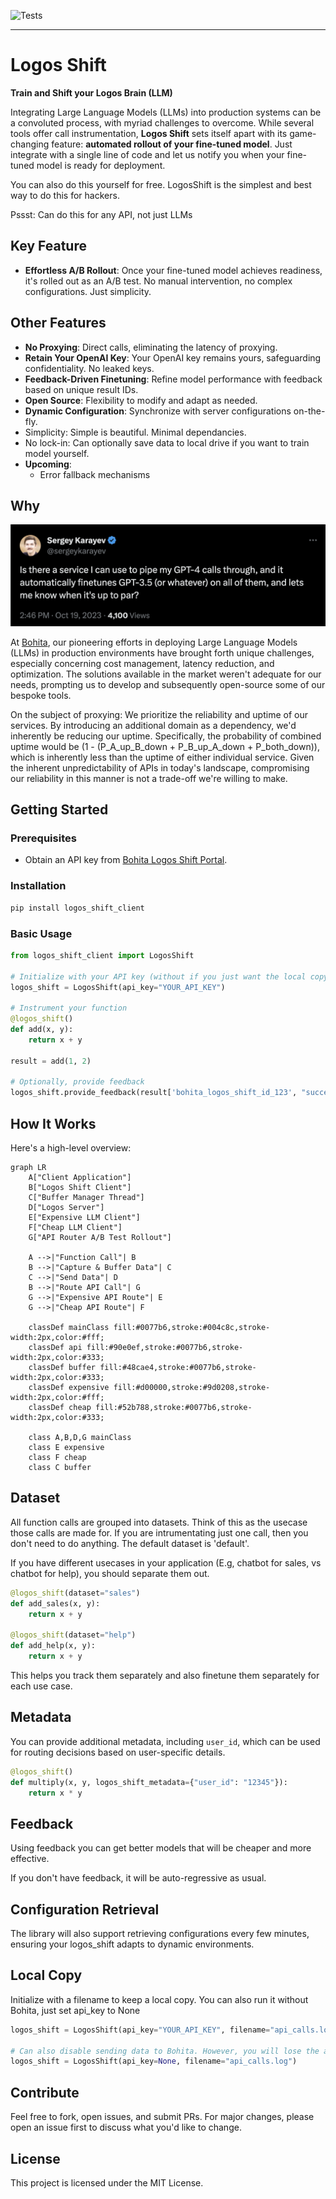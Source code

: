 ![Tests](https://github.com/virevolai/logos-shift-client/actions/workflows/test_and_build.yml/badge.svg)

---

# Logos Shift

**Train and Shift your Logos Brain (LLM)**

Integrating Large Language Models (LLMs) into production systems can be a convoluted process, with myriad challenges to overcome. While several tools offer call instrumentation, **Logos Shift** sets itself apart with its game-changing feature: **automated rollout of your fine-tuned model**. Just integrate with a single line of code and let us notify you when your fine-tuned model is ready for deployment.

You can also do this yourself for free. LogosShift is the simplest and best way to do this for hackers.

Pssst: Can do this for any API, not just LLMs


## Key Feature

- **Effortless A/B Rollout**: Once your fine-tuned model achieves readiness, it's rolled out as an A/B test. No manual intervention, no complex configurations. Just simplicity.

## Other Features

- **No Proxying**: Direct calls, eliminating the latency of proxying.
- **Retain Your OpenAI Key**: Your OpenAI key remains yours, safeguarding confidentiality. No leaked keys.
- **Feedback-Driven Finetuning**: Refine model performance with feedback based on unique result IDs.
- **Open Source**: Flexibility to modify and adapt as needed.
- **Dynamic Configuration**: Synchronize with server configurations on-the-fly.
- Simplicity: Simple is beautiful. Minimal dependancies.
- No lock-in: Can optionally save data to local drive if you want to train model yourself.
- **Upcoming**:
    - Error fallback mechanisms

## Why

![sergey](assets/images/sergey.png)

At [Bohita](https://bohita.com), our pioneering efforts in deploying Large Language Models (LLMs) in production environments have brought forth unique challenges, especially concerning cost management, latency reduction, and optimization. The solutions available in the market weren't adequate for our needs, prompting us to develop and subsequently open-source some of our bespoke tools.

On the subject of proxying: We prioritize the reliability and uptime of our services. By introducing an additional domain as a dependency, we'd inherently be reducing our uptime. Specifically, the probability of combined uptime would be \(1 - (P_A\_up\_B\_down + P_B\_up\_A\_down + P_both\_down)\), which is inherently less than the uptime of either individual service. Given the inherent unpredictability of APIs in today's landscape, compromising our reliability in this manner is not a trade-off we're willing to make.

## Getting Started

### Prerequisites

- Obtain an API key from [Bohita Logos Shift Portal](https://api.bohita.com).

### Installation

```bash
pip install logos_shift_client
```

### Basic Usage

```python
from logos_shift_client import LogosShift

# Initialize with your API key (without if you just want the local copy)
logos_shift = LogosShift(api_key="YOUR_API_KEY")

# Instrument your function
@logos_shift()
def add(x, y):
    return x + y

result = add(1, 2)

# Optionally, provide feedback
logos_shift.provide_feedback(result['bohita_logos_shift_id_123', "success")
```

## How It Works

Here's a high-level overview:

```mermaid
graph LR
    A["Client Application"]
    B["Logos Shift Client"]
    C["Buffer Manager Thread"]
    D["Logos Server"]
    E["Expensive LLM Client"]
    F["Cheap LLM Client"]
    G["API Router A/B Test Rollout"]

    A -->|"Function Call"| B
    B -->|"Capture & Buffer Data"| C
    C -->|"Send Data"| D
    B -->|"Route API Call"| G
    G -->|"Expensive API Route"| E
    G -->|"Cheap API Route"| F

    classDef mainClass fill:#0077b6,stroke:#004c8c,stroke-width:2px,color:#fff;
    classDef api fill:#90e0ef,stroke:#0077b6,stroke-width:2px,color:#333;
    classDef buffer fill:#48cae4,stroke:#0077b6,stroke-width:2px,color:#333;
    classDef expensive fill:#d00000,stroke:#9d0208,stroke-width:2px,color:#fff;
    classDef cheap fill:#52b788,stroke:#0077b6,stroke-width:2px,color:#333;

    class A,B,D,G mainClass
    class E expensive
    class F cheap
    class C buffer
```

## Dataset

All function calls are grouped into datasets. Think of this as the usecase those calls are made for.
If you are intrumentating just one call, then you don't need to do anything. The default dataset is 'default'.

If you have different usecases in your application (E.g, chatbot for sales, vs chatbot for help), you should separate them out.

```python
@logos_shift(dataset="sales")
def add_sales(x, y):
    return x + y

@logos_shift(dataset="help")
def add_help(x, y):
    return x + y
```

This helps you track them separately and also finetune them separately for each use case.

## Metadata

You can provide additional metadata, including `user_id`, which can be used for routing decisions based on user-specific details.

```python
@logos_shift()
def multiply(x, y, logos_shift_metadata={"user_id": "12345"}):
    return x * y
```

## Feedback

Using feedback you can get better models that will be cheaper and more effective.

If you don't have feedback, it will be auto-regressive as usual.

## Configuration Retrieval

The library will also support retrieving configurations every few minutes, ensuring your logos_shift adapts to dynamic environments.

## Local Copy

Initialize with a filename to keep a local copy. You can also run it without Bohita, just set api_key to None

```python
logos_shift = LogosShift(api_key="YOUR_API_KEY", filename="api_calls.log")

# Can also disable sending data to Bohita. However, you will lose the automatic routing.
logos_shift = LogosShift(api_key=None, filename="api_calls.log")
```

## Contribute

Feel free to fork, open issues, and submit PRs. For major changes, please open an issue first to discuss what you'd like to change.

## License

This project is licensed under the MIT License.

